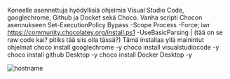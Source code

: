 Koneelle asennettuja hyödyllisiä ohjelmia Visual Studio Code, googlechrome, Github ja Docket sekä Choco.
Vanha scripti Chocon asennukseen Set-ExecutionPolicy Bypass -Scope Process -Force; iwr https://community.chocolatey.org/install.ps1 -UseBasicParsing | (tää on se raw code kai? pitiks tää siis olla tässä?)
Tämä installaa yllä mainintut ohjelmat
choco install googlechrome -y
choco install visualstudiocode -y
choco install github Desktop -y
choco install Docker Desktop -y

![hostname](https://github.com/user-attachments/assets/1b144b0a-349f-46f0-aa2f-44740a4541d8)
